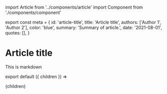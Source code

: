 import Article from '../components/article'
import Component from './components/component'

export const meta = {
  id: 'article-title',
  title: 'Article title',
  authors: ['Author 1', 'Author 2'],
  color: 'blue',
  summary: 'Summary of article.',
  date: '2021-08-01',
  quotes: [],
}

# Article title

This is markdown

<Component></Component>

export default ({ children }) => <Article meta={meta}>{children}</Article>
